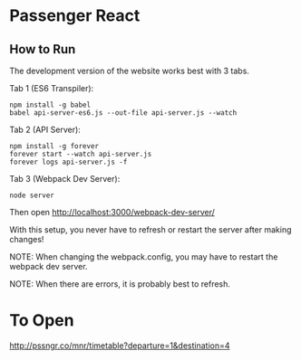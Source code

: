 # Passenger React

## How to Run

The development version of the website works best with 3 tabs.

Tab 1 (ES6 Transpiler):

```
npm install -g babel
babel api-server-es6.js --out-file api-server.js --watch
```

Tab 2 (API Server):

```
npm install -g forever
forever start --watch api-server.js
forever logs api-server.js -f
```

Tab 3 (Webpack Dev Server):

```
node server
```

Then open [http://localhost:3000/webpack-dev-server/](http://localhost:3000/webpack-dev-server/)

With this setup, you never have to refresh or restart the server after making changes!

NOTE: When changing the webpack.config, you may have to restart the webpack dev server.

NOTE: When there are errors, it is probably best to refresh.

# To Open

http://pssngr.co/mnr/timetable?departure=1&destination=4
